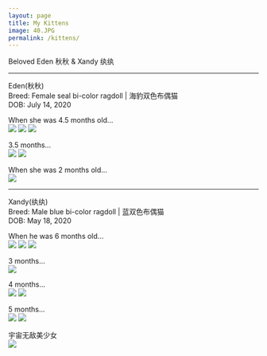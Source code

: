 ```yaml
---
layout: page
title: My Kittens
image: 40.JPG
permalink: /kittens/
---
```


Beloved Eden 秋秋 & Xandy 纨纨

****

Eden(秋秋)  
Breed: Female seal bi-color ragdoll | 海豹双色布偶猫    
DOB: July 14, 2020      

When she was 4.5 months old...   
![]({{site.baseurl}}/img/Eden08.jpg)
![]({{site.baseurl}}/img/Eden05.jpg)
![]({{site.baseurl}}/img/Eden06.JPG)

3.5 months...  
![]({{site.baseurl}}/img/Eden04.JPG)
![]({{site.baseurl}}/img/Eden02.JPG)

When she was 2 months old...   
![]({{site.baseurl}}/img/Eden01.JPG)

****

Xandy(纨纨)  
Breed: Male blue bi-color ragdoll | 蓝双色布偶猫   
DOB: May 18, 2020   

When he was 6 months old...  
![]({{site.baseurl}}/img/Xandy07.JPG)
![]({{site.baseurl}}/img/Xandy08.JPG)
![]({{site.baseurl}}/img/Xandy04.JPG)

3 months...  
![]({{site.baseurl}}/img/Xandy01.JPG)

4 months...  
![]({{site.baseurl}}/img/Xandy02.JPG)
![]({{site.baseurl}}/img/Xandy03.JPG)

5 months...  
![]({{site.baseurl}}/img/Xandy05.JPG)
![]({{site.baseurl}}/img/Xandy06.JPG)

宇宙无敌美少女  
![]({{site.baseurl}}/img/Childhood01.JPG)